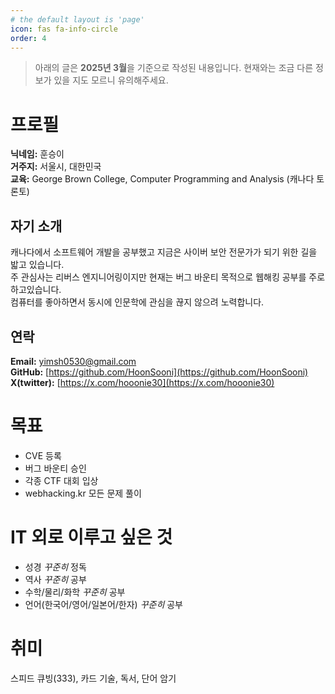 ```yaml
---
# the default layout is 'page'
icon: fas fa-info-circle
order: 4
---
```


> 아래의 글은 **2025년 3월**을 기준으로 작성된 내용입니다. 현재와는 조금 다른 정보가 있을 지도 모르니 유의해주세요.

# 프로필
**닉네임:** 훈승이 <br />
**거주지:** 서울시, 대한민국<br />
**교육:** George Brown College, Computer Programming and Analysis (캐나다 토론토)<br />

## 자기 소개
캐나다에서 소프트웨어 개발을 공부했고 지금은 사이버 보안 전문가가 되기 위한 길을 밟고 있습니다.<br />
주 관심사는 리버스 엔지니어링이지만 현재는 버그 바운티 목적으로 웹해킹 공부를 주로 하고있습니다.<br />
컴퓨터를 좋아하면서 동시에 인문학에 관심을 끊지 않으려 노력합니다.

## 연락
**Email:** [yimsh0530@gmail.com](mailto:yimsh0530@gmail.com)<br />
**GitHub:** [https://github.com/HoonSooni](https://github.com/HoonSooni)<br />
**X(twitter):** [https://x.com/hooonie30](https://x.com/hooonie30)

# 목표
* CVE 등록
* 버그 바운티 승인
* 각종 CTF 대회 입상
* webhacking.kr 모든 문제 풀이

# IT 외로 이루고 싶은 것
* 성경 *꾸준히* 정독
* 역사 *꾸준히* 공부
* 수학/물리/화학 *꾸준히* 공부
* 언어(한국어/영어/일본어/한자) *꾸준히* 공부

# 취미
스피드 큐빙(333), 카드 기술, 독서, 단어 암기